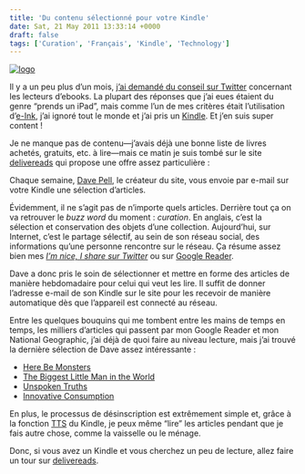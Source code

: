 ```yaml
---
title: 'Du contenu sélectionné pour votre Kindle'
date: Sat, 21 May 2011 13:33:14 +0000
draft: false
tags: ['Curation', 'Français', 'Kindle', 'Technology']
---
```


[![logo](http://madd0.files.wordpress.com/2011/05/logo_thumb.png "logo")](http://madd0.files.wordpress.com/2011/05/logo.png)

Il y a un peu plus d’un mois, [j’ai demandé du conseil sur Twitter](http://twitter.com/madd0/status/58213622500958208) concernant les lecteurs d’ebooks. La plupart des réponses que j’ai eues étaient du genre “prends un iPad”, mais comme l’un de mes critères était l’utilisation d’[e-Ink](http://fr.wikipedia.org/wiki/E-ink), j’ai ignoré tout le monde et j’ai pris un [Kindle](http://www.amazon.com/gp/product/B002Y27P3M/ref=as_li_tf_tl?ie=UTF8&tag=madd0-20&linkCode=as2&camp=217145&creative=399349&creativeASIN=B002Y27P3M). Et j’en suis super content !

Je ne manque pas de contenu—j’avais déjà une bonne liste de livres achetés, gratuits, etc. à lire—mais ce matin je suis tombé sur le site [delivereads](http://delivereads.com/) qui propose une offre assez particulière :

Chaque semaine, [Dave Pell](https://twitter.com/davepell), le créateur du site, vous envoie par e-mail sur votre Kindle une sélection d’articles.

Évidemment, il ne s’agit pas de n’importe quels articles. Derrière tout ça on va retrouver le _buzz word_ du moment : _curation_. En anglais, c’est la sélection et conservation des objets d’une collection. Aujourd’hui, sur Internet, c’est le partage sélectif, au sein de son réseau social, des informations qu’une personne rencontre sur le réseau. Ça résume assez bien mes _[I’m nice, I share sur Twitter](http://twitter.com/search/from%3Amadd0%20%22I'm%20nice%2C%20I%20share%22)_ ou sur [Google Reader](http://www.google.com/reader/shared/02267633857371176980).

Dave a donc pris le soin de sélectionner et mettre en forme des articles de manière hebdomadaire pour celui qui veut les lire. Il suffit de donner l’adresse e-mail de son Kindle sur le site pour les recevoir de manière automatique dès que l’appareil est connecté au réseau.

Entre les quelques bouquins qui me tombent entre les mains de temps en temps, les milliers d’articles qui passent par mon Google Reader et mon National Geographic, j’ai déjà de quoi faire au niveau lecture, mais j’ai trouvé la dernière sélection de Dave assez intéressante :

*   [Here Be Monsters](http://www.gq.com/news-politics/newsmakers/201105/tokelau-teenagers-lost-ocean?printable=true)
*   [The Biggest Little Man in the World](http://www.gq.com/sports/profiles/201004/manny-pacquiao-boxer?printable=true)
*   [Unspoken Truths](http://www.vanityfair.com/culture/features/2011/06/christopher-hitchens-unspoken-truths-201106?currentPage=all)
*   [Innovative Consumption](http://www.newyorker.com/talk/financial/2011/05/16/110516ta_talk_surowiecki)

En plus, le processus de désinscription est extrêmement simple et, grâce à la fonction [TTS](http://fr.wikipedia.org/wiki/Synth%C3%A8se_vocale) du Kindle, je peux même “lire” les articles pendant que je fais autre chose, comme la vaisselle ou le ménage.

Donc, si vous avez un Kindle et vous cherchez un peu de lecture, allez faire un tour sur [delivereads](http://delivereads.com/).